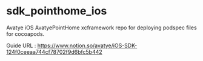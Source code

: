 # sdk_pointhome_ios
Avatye iOS AvatyePointHome xcframework repo for deploying podspec files for cocoapods.

Guide URL : https://www.notion.so/avatye/iOS-SDK-124f0ceeaa744cf78702f9d6bfc5b442

